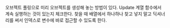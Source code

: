 오브젝트 풀링으로 미리 오브젝트를 생성해 놓는 방법이 있다.
Update 계열 함수에서 계속 실행하는 것이 있는지 체크한다.
찾을 때 배열에서 하나하나 찾고 넣지 말고 딕셔너리를 써서 인덱스로 변수에 바로 접근할 수 있도록 한다. 